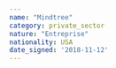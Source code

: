 ```yaml
---
name: "Mindtree"
category: private_sector
nature: "Entreprise"
nationality: USA
date_signed: '2018-11-12'
---
```

    